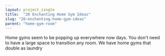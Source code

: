 ```yaml
---
layout: project_single
title:  "20 Enchanting Home Gym Ideas"
slug: "20-enchanting-home-gym-ideas"
parent: "home-gym-room"
---
```

Home gyms seem to be popping up everywhere now days. You don't need to have a large space to transition any room. We have home gyms that double as laundry